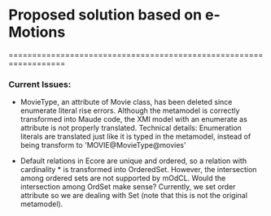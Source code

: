 # Proposed solution based on e-Motions
==================================================================

### Current Issues:

* MovieType, an attribute of Movie class, has been deleted since enumerate literal rise errors. Although the metamodel is correctly transformed into Maude code, the XMI model with an enumerate as attribute is not properly translated. 
      Technical details: Enumeration literals are translated just like it is typed in the metamodel, instead of being transform to 'MOVIE@MovieType@movies'
      
* Default relations in Ecore are unique and ordered, so a relation with cardinality * is transformed into OrderedSet. However, the intersection among ordered sets are not supported by mOdCL. Would the intersection among OrdSet make sense? Currently, we set order attribute so we are dealing with Set (note that this is not the original metamodel).